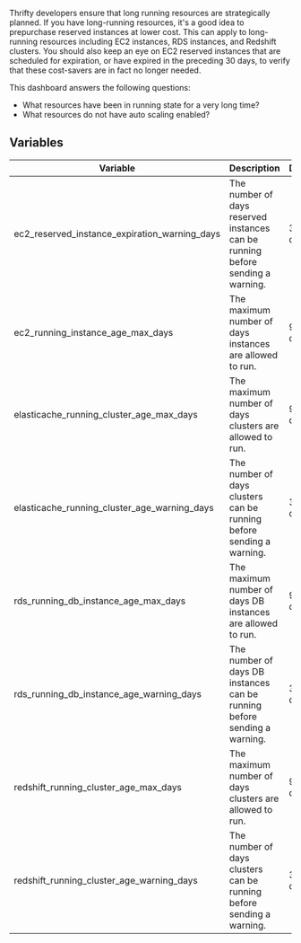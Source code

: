 Thrifty developers ensure that long running resources are strategically planned. If you have long-running resources, it's a good idea to prepurchase reserved instances at lower cost. This can apply to long-running resources including EC2 instances, RDS instances, and Redshift clusters. You should also keep an eye on EC2 reserved instances that are scheduled for expiration, or have expired in the preceding 30 days, to verify that these cost-savers are in fact no longer needed.

This dashboard answers the following questions:

- What resources have been in running state for a very long time?
- What resources do not have auto scaling enabled?

## Variables

| Variable                                      | Description                                                                    | Default |
| --------------------------------------------- | ------------------------------------------------------------------------------ | ------- |
| ec2_reserved_instance_expiration_warning_days | The number of days reserved instances can be running before sending a warning. | 30 days |
| ec2_running_instance_age_max_days             | The maximum number of days instances are allowed to run.                       | 90 days |
| elasticache_running_cluster_age_max_days      | The maximum number of days clusters are allowed to run.                        | 90 days |
| elasticache_running_cluster_age_warning_days  | The number of days clusters can be running before sending a warning.           | 30 days |
| rds_running_db_instance_age_max_days          | The maximum number of days DB instances are allowed to run.                    | 90 days |
| rds_running_db_instance_age_warning_days      | The number of days DB instances can be running before sending a warning.       | 30 days |
| redshift_running_cluster_age_max_days         | The maximum number of days clusters are allowed to run.                        | 90 days |
| redshift_running_cluster_age_warning_days     | The number of days clusters can be running before sending a warning.           | 30 days |

